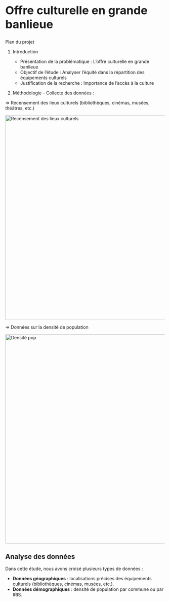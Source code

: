 <!DOCTYPE html>
<html lang="fr">

<head>
    <meta charset="UTF-8">
    <meta name="viewport" content="width=device-width, initial-scale=1.0">

<h1 style="font-size: 36px;">Offre culturelle en grande banlieue</h1>



<p  L'offre culturelle est un élément fondamental pour le développement d'une société et de ses territoires. Cependant, l'accès à cette offre varie largement selon les zones géographiques, notamment en banlieue, où les infrastructures culturelles sont souvent moins présentes que dans les centres-villes. Cette étude s'intéresse à l'équité de la répartition de l'offre culturelle dans les grandes banlieues par rapport à la densité de population.
L'objectif de cette analyse est de croiser plusieurs indicateurs (localisation des équipements culturels, densité de population, accessibilité) afin d'évaluer si la répartition des lieux culturels en grande banlieue répond aux besoins des populations locales. 

</p>

<p À travers ce projet, nous chercherons à mettre en évidence des disparités potentielles dans l'accès à la culture selon la localisation et à proposer des pistes d'amélioration pour une meilleure répartition de ces ressources.

</p>

<p  Pour répondre à cette problématique, nous allons utiliser des données géographiques, démographiques et culturelles. Les étapes de notre méthodologie incluent la collecte des données sur les lieux culturels dans les grandes banlieues, l'analyse de la densité de population par zone géographique, et l'évaluation de l'accessibilité des lieux culturels à travers un indicateur de proximité. Ces données seront ensuite croisées à l’aide d’un logiciel SIG pour produire des cartes illustrant la répartition de l’offre culturelle et sa relation avec les densités de population.

</p>

<p  Nous prévoyons que cette étude permettra de dégager des conclusions sur les inégalités d’accès à la culture entre les différentes zones de la grande banlieue. En outre, elle pourrait servir de base à des propositions pour une répartition plus juste et plus équilibrée des équipements culturels dans ces territoires.

</p>

<p À travers ce projet, nous espérons mettre en lumière l’importance d’une meilleure répartition des lieux culturels pour améliorer l'accès à la culture pour tous, en particulier dans les zones périurbaines souvent moins bien desservies. La culture étant un facteur de cohésion sociale et de développement, sa diffusion équitable sur l’ensemble du territoire est une question primordiale.

</p>

Plan du projet
1. Introduction
    * Présentation de la problématique : L’offre culturelle en grande banlieue
    * Objectif de l’étude : Analyser l’équité dans la répartition des équipements culturels
    * Justification de la recherche : Importance de l’accès à la culture
      
2. Méthodologie - Collecte des données :

=> Recensement des lieux culturels (bibliothèques, cinémas, musées, théâtres, etc.)

   <head>
<img width="646" alt="Recensement des lieux culturels" src="https://github.com/user-attachments/assets/798b8221-abc1-4c7b-9025-f987efde8694" />
   

=> Données sur la densité de population
<head>
   <img width="660" alt="Densité pop" src="https://github.com/user-attachments/assets/fdf22230-e757-403b-beef-58115de1a97e" />

            

<section class="container mt-4">
    <h2>Analyse des données</h2>
    <p>Dans cette étude, nous avons croisé plusieurs types de données :</p>
    <ul>
        <li><strong>Données géographiques</strong> : localisations précises des équipements culturels (bibliothèques, cinémas, musées, etc.).</li>
        <li><strong>Données démographiques</strong> : densité de population par commune ou par IRIS.</li>
   

